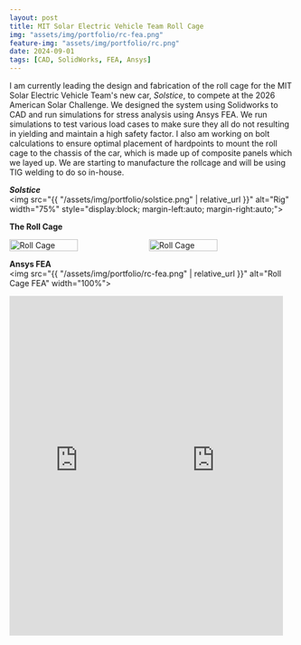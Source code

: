 ```yaml
---
layout: post
title: MIT Solar Electric Vehicle Team Roll Cage
img: "assets/img/portfolio/rc-fea.png"
feature-img: "assets/img/portfolio/rc.png"
date: 2024-09-01
tags: [CAD, SolidWorks, FEA, Ansys]
---
```


I am currently leading the design and fabrication of the roll cage for the MIT Solar Electric Vehicle Team's new car, _Solstice_, to compete at the 2026 American Solar Challenge. We designed the system using Solidworks to CAD and run simulations for stress analysis using Ansys FEA. We run simulations to test various load cases to make sure they all do not resulting in yielding and maintain a high safety factor. I also am working on bolt calculations to ensure optimal placement of hardpoints to mount the roll cage to the chassis of the car, which is made up of composite panels which we layed up. We are starting to manufacture the rollcage and will be using TIG welding to do so in-house.

**_Solstice_**  
<img src="{{ "/assets/img/portfolio/solstice.png" | relative_url }}"
     alt="Rig"
     width="75%"
     style="display:block; margin-left:auto; margin-right:auto;">
     
**The Roll Cage**  
<div style="display: flex;">
    <img src="{{ "/assets/img/portfolio/rc.png" | relative_url }}" alt="Roll Cage" style="width: 49%;">
    <img src="{{ "/assets/img/portfolio/solstice-inside.png" | relative_url }}" alt="Roll Cage" style="width: 49%;">
</div>


**Ansys FEA**  
<img src="{{ "/assets/img/portfolio/rc-fea.png" | relative_url }}" alt="Roll Cage FEA" width="100%">

<iframe width="48%" height="600"
        src="https://www.youtube.com/embed/Yhg5BniK5aU?mute=1"
        title="YouTube video player"
        frameborder="0"
        allowfullscreen></iframe><iframe width="48%" height="600"
        src="https://www.youtube.com/embed/7fqz2cTJykw?mute=1"
        title="YouTube video player"
        frameborder="0"
        allowfullscreen></iframe>
